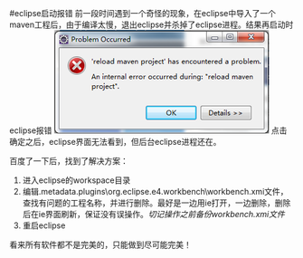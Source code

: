 #eclipse启动报错
前一段时间遇到一个奇怪的现象，在eclipse中导入了一个maven工程后，由于编译太慢，退出eclipse并杀掉了eclipse进程。结果再启动时eclipse报错
![eclipse-reload-maven-project.png](../screenshot/eclipse-reload-maven-project.png)
点击确定之后，eclipse界面无法看到，但后台eclipse进程还在。

百度了一下后，找到了解决方案：
1. 进入eclipse的workspace目录
2. 编辑.metadata\.plugins\org.eclipse.e4.workbench\workbench.xmi文件，查找有问题的工程名称，并进行删除。最好是一边用ie打开，一边删除，删除后在ie界面刷新，保证没有误操作。*切记操作之前备份workbench.xmi文件*
3. 重启eclipse

看来所有软件都不是完美的，只能做到尽可能完美！